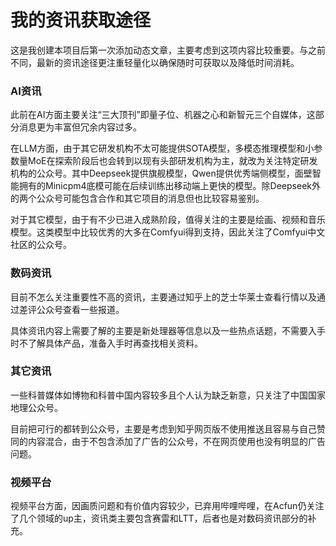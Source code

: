 # 我的资讯获取途径

这是我创建本项目后第一次添加动态文章，主要考虑到这项内容比较重要。与之前不同，最新的资讯途径更注重轻量化以确保随时可获取以及降低时间消耗。

### AI资讯

此前在AI方面主要关注“三大顶刊”即量子位、机器之心和新智元三个自媒体，这部分消息更为丰富但冗余内容过多。

在LLM方面，由于其它研发机构不太可能提供SOTA模型，多模态推理模型和小参数量MoE在探索阶段后也会转到以现有头部研发机构为主，就改为关注特定研发机构的公众号。其中Deepseek提供旗舰模型，Qwen提供优秀端侧模型，面壁智能拥有的Minicpm4底模可能在后续训练出移动端上更快的模型。除Deepseek外的两个公众号可能包含合作和其它项目的消息但也比较容易鉴别。

对于其它模型，由于有不少已进入成熟阶段，值得关注的主要是绘画、视频和音乐模型。这类模型中比较优秀的大多在Comfyui得到支持，因此关注了Comfyui中文社区的公众号。

### 数码资讯

目前不怎么关注重要性不高的资讯，主要通过知乎上的芝士华莱士查看行情以及通过差评公众号查看一些报道。

具体资讯内容上需要了解的主要是新处理器等信息以及一些热点话题，不需要入手时不了解具体产品，准备入手时再查找相关资料。

### 其它资讯

一些科普媒体如博物和科普中国内容较多且个人认为缺乏新意，只关注了中国国家地理公众号。

目前把可行的都转到公众号，主要是考虑到知乎网页版不使用推送且容易与自己赞同的内容混合，由于不包含添加了广告的公众号，不在网页使用也没有明显的广告问题。

### 视频平台

视频平台方面，因画质问题和有价值内容较少，已弃用哔哩哔哩，在Acfun仍关注了几个领域的up主，资讯类主要包含赛雷和LTT，后者也是对数码资讯部分的补充。
